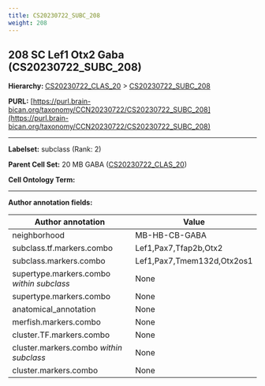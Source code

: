 ```yaml
---
title: CS20230722_SUBC_208
weight: 208
---
```

## 208 SC Lef1 Otx2 Gaba (CS20230722_SUBC_208)
<b>Hierarchy: </b>
[CS20230722_CLAS_20](../CS20230722_CLAS_20) >
[CS20230722_SUBC_208](../CS20230722_SUBC_208)

**PURL:** [https://purl.brain-bican.org/taxonomy/CCN20230722/CS20230722_SUBC_208](https://purl.brain-bican.org/taxonomy/CCN20230722/CS20230722_SUBC_208)

---


**Labelset:** subclass (Rank: 2)

**Parent Cell Set:** 20 MB GABA ([CS20230722_CLAS_20](../CS20230722_CLAS_20))



**Cell Ontology Term:** 

[MARKER GENES.]: #


---

[TRANSFERRED ANNOTATIONS.]: #


[AUTHOR ANNOTATION FIELDS.]: #


**Author annotation fields:**

| Author annotation | Value |
|-------------------|-------|
|neighborhood|MB-HB-CB-GABA|
|subclass.tf.markers.combo|Lef1,Pax7,Tfap2b,Otx2|
|subclass.markers.combo|Lef1,Pax7,Tmem132d,Otx2os1|
|supertype.markers.combo _within subclass_|None|
|supertype.markers.combo|None|
|anatomical_annotation|None|
|merfish.markers.combo|None|
|cluster.TF.markers.combo|None|
|cluster.markers.combo _within subclass_|None|
|cluster.markers.combo|None|
